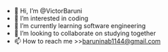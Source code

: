- 👋 Hi, I’m @VictorBaruni
- 👀 I’m interested in coding
- 🌱 I’m currently learning software engineering
- 💞️ I’m looking to collaborate on studying together
- 📫 How to reach me >>baruninab1144@gmail.com




<!---
VictorBaruni/VictorBaruni is a ✨ special ✨ repository because its `README.md` (this file) appears on your GitHub profile.
You can click the Preview link to take a look at your changes.
--->

